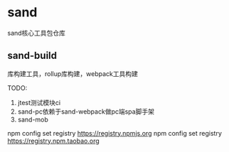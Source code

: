 # sand
sand核心工具包仓库
## sand-build
库构建工具，rollup库构建，webpack工具构建

TODO:
1. jtest测试模块ci
2. sand-pc依赖于sand-webpack做pc端spa脚手架
3. sand-mob

npm config set registry https://registry.npmjs.org
npm config set registry https://registry.npm.taobao.org
